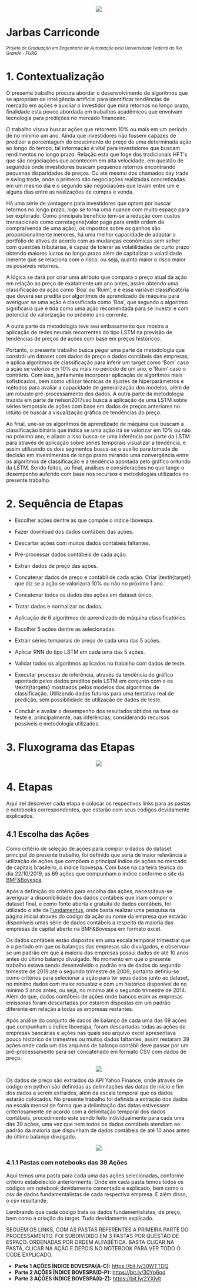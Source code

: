 <p align="center">
  <img src="jarbasjr.jpeg" >
</p>

# Jarbas Carriconde
<sub>*Projeto de Graduação em Engenharia de Automação pela Univerisdade Federal do Rio Grande - FURG*</sub>


# 1. Contextualização

O presente trabalho procura abordar o desenvolvimento de algoritmos que se apropriam de inteligência artificial para identificar tendências de mercado em ações e  auxiliar o investidor que mira retornos no longo prazo, finalidade esta pouco abordada em trabalhos acadêmicos que envolvam tecnologia para predições no mercado financeiro.

O trabalho visava  buscar ações que retornem 10% ou mais em um período de no mínimo um ano. Ainda que investidores não fossem capazes de predizer a porcentagem do crescimento do preço de uma determinada ação ao longo do tempo, tal informação é vital para investidores que buscam rendimentos no longo prazo. Relação esta que foge dos tradicionais HFT's que são negociações que acontecem em alta velocidade, em questão de segundos onde investidores buscam pequenos retornos encontrando pequenas disparidades de preços. Ou até mesmo dos chamados day trade e swing trade, onde o primeiro são negociações realizadas concretizadas em um mesmo dia e o segundo são negociações que levam entre um e alguns dias entre as realizações de compra e venda.

Há uma série de vantagens para investidores que optam por buscar retornos no longo 
prazo, logo se torna uma nuance com muito espaço para ser explorado. Como principais beneficio tem-se a redução com custos transacionais como corretagens(valor pago para emitir ordem de compra/venda de uma ação), os impostos sobre os ganhos são proporcionalmente menores, há uma melhor capacidade de adaptar o portfólio de ativos de acordo com as mudanças econômicas sem sofrer com questões tributárias, é capaz de tolerar as volatilidades de curto prazo obtendo maiores lucros no longo prazo além de capitalizar a volatilidade inerente que se relaciona com o risco, ou seja, quanto maior o risco maior os possíveis retornos.

A lógica se dará por criar uma atributo que compara o preço atual da ação em relação ao preço de exatamente um ano antes, assim obtendo uma classificação da ação como ‘Boa’ ou ‘Ruim’, e é essa variável classificatória que deverá ser predita por algoritmos de aprendizado de máquina para averiguar se uma ação é classificada como ‘Boa’, que segundo o algoritmo significaria que é tida como uma ação recomendada para se investir e com potencial de valorização no próximo ano corrente. 

A outra parte da metodologia teve seu embasamento que mostra a aplicação de redes neurais recorrentes do tipo LSTM na previsão de tendências de preços de ações com base em preços históricos.

Portanto, o presente trabalho busca pegar uma parte da metodologia que constrói um dataset com dados de preço e dados contábeis das empresas, e aplica algoritmos de classificação para inferir um target como ‘Bom’ caso a ação se valorize em 10% ou mais no período de um ano, e ‘Ruim’ caso o contrário. Com isso, juntamente incorporar aplicação de algoritmos mais sofisticados, bem como utilizar  técnicas de ajustes de hiperparâmetros e métodos para avaliar a capacidade de generalização dos modelos, além de um robusto pré-processamento dos dados. A outra parte da metodologia trazida em parte de nelson2017uso busca a aplicação de uma LSTM sobre séries temporais de ações com base em dados de preços anteriores no intuito de buscar a visualização gráfica de tendências do preço. 

Ao final, une-se os algoritmos de aprendizado de máquina que buscam a classificação binária que indica se uma ação irá se valorizar em 10% ou não no próximo ano, e aliado a isso busca-se uma inferência por parte da LSTM para através de aplicação sobre séries temporais visualizar a tendência, e assim utilizando os dois segmentos busca-se o auxílio para tomada de decisão em investimentos de longo prazo mirando uma convergência entre os algoritmos de classificação e a tendência apontada pelo gráfico oritundo da LSTM. Sendo feitos, ao final, análises e considerações no que tange o desempenho auferido com base nos recursos e metodologias utilizados no presente trabalho.


# 2. Sequência de Etapas

- Escolher ações dentre as que compõe o índice Ibovespa.

- Fazer download dos dados contábeis das ações.

- Descartar ações com muitos dados contábeis faltantes.

- Pré-processar dados contábeis de cada ação.

- Extrair dados de preço das ações.

- Concatenar dados de preço e contábil de cada ação. Criar \textit{target} que diz se a ação se valorizorá 10\% ou não no próximo 1 ano.

- Concatenar todos os dados das ações em dataset único.

- Tratar dados e normalizar os dados.

- Aplicação de 6 algoritmos de aprendizado de máquina classificatórios.

- Escolher 5 ações dentre as selecionadas.

- Extrair séries temporais de preço de cada uma das 5 ações.

- Aplicar RNN do tipo LSTM em cada uma das 5 ações.

- Validar todos os algoritmos aplicados no trabalho com dados de teste.

- Executar processo de inferência, através  da tendência do gráfico apontado pelos dados preditos pela LSTM em conjunto com o os \textit{targets} mostrados pelos modelos dos algoritmos de classificação. Utilizando dados futuros para uma tentativa real de predição, sem possibilidade de utilização de dados de teste.

- Concluir e avaliar o desempenho dos resultados obtidos na fase de teste e, principalmente, nas inferências,   considerando recursos possíveis e metodologia utilizados.


# 3. Fluxograma das Etapas

<p align="center">
  <img src="fluxograma.jpg" >
</p>

# 4. Etapas

Aqui irei descrever cada etapa e colocar os respectivos links para as pastas e notebooks correspondentes, que estarão com seus códigos devidamente explicados.

## 4.1 Escolha das Ações

Como critério de seleção de ações para compor o dados do dataset principal do presente trabalho, foi definido que seria de maior relevância a utilização de ações que compõem o principal índice de ações no mercado de capitais brasileiro, o índice Ibovespa. Com base na carteira téorica do dia 22/10/2019, as 69 ações que compunham o índice conforme o site da [BMF&Bovespa](http://www.bmfbovespa.com.br/pt_br/produtos/indices/indices-amplos/indice-ibovespa-ibovespa-composicao-da-carteira.htm).

Após a definição do critério para escolha das ações, necessitava-se averiguar a disponibilidade dos dados contábeis que iriam compor o dataset final, e como fonte aberta e gratuita de dados contábeis, foi utilizado o site da [Fundamentus](https://www.fundamentus.com.br/), onde basta realizar uma pesquisa na página inicial através do código da ação ou nome da empresa que estarão disponíveis umas série de dados contábeis a respeito da maioria das empresas de capital aberto na BMF\&Bovespa em formato excel.

Os dados contábeis estão dispostos em uma escala temporal trimestral que é o período em que os balanços das empresas são divulgados, e observou-se um padrão em que a maioria das empresas possui dados de até 10 anos antes do último balanço divulgado. No momento em que o presente trabalho estava sendo desenvolvido o padrão era de dados do segundo trimestre de 2019 até o segundo trimestre de 2009, portanto definiu-se como critérios para selecionar a ação para ter seus dados junto ao dataset, no mínimo dados com maior robustez e com um histórico disponível de no mínimo 5 anos antes, ou seja, no mínimo até o segundo trimestre de 2014. Além de que, dados contábeis de ações onde bancos eram as empresas emissoras foram descartadas por estarem dispostas em um padrão diferente em relação a todas as empresas restantes. 

Após análise do conjunto de dados de balanço de cada uma das 69 ações que compunham o índice Ibovespa, foram descartadas todas as ações de empresas bancárias e ações nas quais seu arquivo excel apresentava pouco histórico de trimestres ou muitos dados faltantes, assim restaram 39 ações onde cada um dos arquivos de balanço contábil deve passar por um pré-processamento para ser concatenado em formato CSV com dados de preço.

<p align="center">
  <img src="fundamentus.jpg" >
</p>

Os dados de preço são extraídos da API Yahoo Finance, onde através de código em python são definidas as delimitações das datas de início e fim dos dados a serem extraídos, além da escala temporal que os dados estarão colocados. No presente trabalho foi definida a extração dos dados na escala mensal de forma que a delimitação das datas estivessem criteriosamente de acordo com a delimitação temporal dos dados contábeis, procedimento este sendo feito individualmente para cada uma das 39 ações, uma vez que nem todos os dados contábeis atendiam ao padrão da maioria que dispunham de dados contábeis de até 10 anos antes do último balanço divulgado.

<p align="center">
  <img src="yahoo_finance.png" >
</p>

### 4.1.1 Pastas com notebooks das 39 Ações

Aqui temos uma pasta para cada uma das ações selecionadas, conforme critério estabelecido anteriormente. Onde em cada pasta temos todos os códigos em notebook devidamente comentado e explicado, bem como o csv de dados fundamentalistas de cada respectiva empresa. E além disso, o csv resultande.

Lembrando que cada código trata os dados fundamentalistas, de preço, bem como a criação do target. Tudo devidamente explicado.

SEGUEM OS LINKS, COM AS PASTAS REFERENTES A PRIMEIRA PARTE DO PROCESSAMENTO. FOI SUBDIVIDIDO EM 3 PASTAS POR QUESTÃO DE ESPAÇO. ORDENADAS POR ORDEM ALFABÉTICA. BASTA CLICAR NA PASTA, CLICAR NA AÇÃO E DEPOIS NO NOTEBOOK PARA VER TODO O CODE EXPLICADO.

 * **Parte 1 AÇÕES ÍNDICE BOVESPA(A-C):** https://bit.ly/30WTTDQ
 * **Parte 2 AÇÕES ÍNDICE BOVESPA(D-P):** https://bit.ly/30Yp6qd
 * **Parte 3 AÇÕES ÍNDICE BOVESPA(Q-Z):** https://bit.ly/2YXlylt
